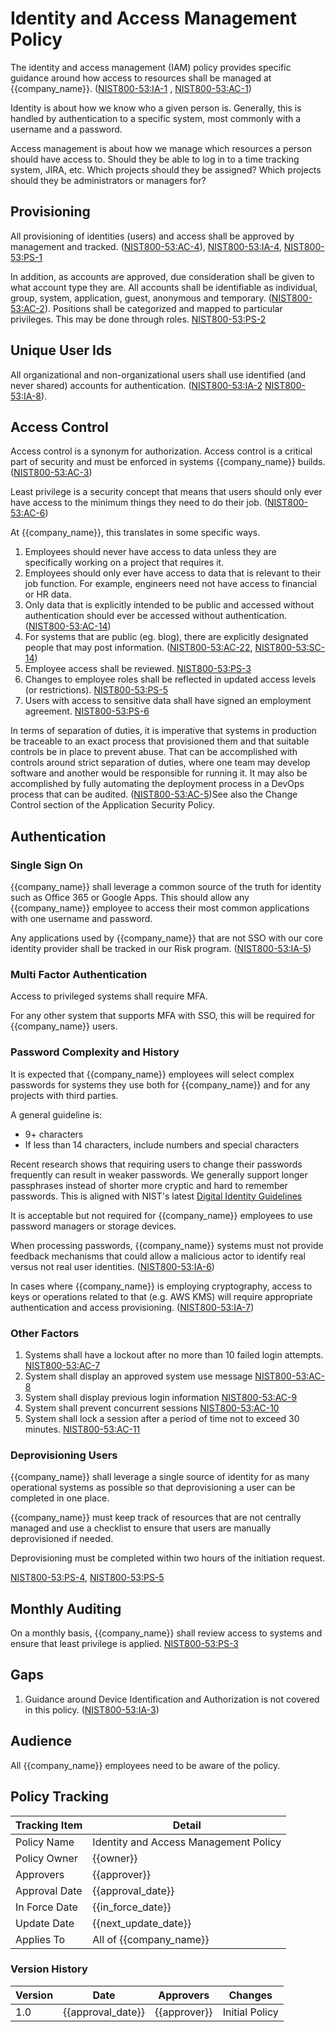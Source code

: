 # Identity and Access Management Policy

The identity and access management (IAM) policy provides specific guidance around how access to resources shall be
managed at {{company_name}}.  ([NIST800-53:IA-1](https://nvd.nist.gov/800-53/Rev4/control/IA-1)
, [NIST800-53:AC-1](https://nvd.nist.gov/800-53/Rev4/control/AC-1))

Identity is about how we know who a given person is.  Generally, this is handled by authentication to a specific
system, most commonly with a username and a password.

Access management is about how we manage which resources a person should have access to.  Should they be able to log
in to a time tracking system, JIRA, etc.  Which projects should they be assigned?  Which projects should they be
administrators or managers for?

## Provisioning

All provisioning of identities (users) and access shall be approved by management and tracked.
([NIST800-53:AC-4](https://nvd.nist.gov/800-53/Rev4/control/AC-4)), [NIST800-53:IA-4](https://nvd.nist.gov/800-53/Rev4/control/IA-4),
[NIST800-53:PS-1](https://nvd.nist.gov/800-53/Rev4/control/PS-1)

In addition, as accounts are approved, due consideration shall be given to what account type they are.  All accounts
shall be identifiable as individual, group, system, application, guest, anonymous and temporary.
([NIST800-53:AC-2](https://nvd.nist.gov/800-53/Rev4/control/AC-2)).  Positions shall be categorized and mapped to
particular privileges.  This may be done through roles.  [NIST800-53:PS-2](https://nvd.nist.gov/800-53/Rev4/control/PS-2)

## Unique User Ids

All organizational and non-organizational users shall use identified (and never shared) accounts for authentication.
([NIST800-53:IA-2](https://nvd.nist.gov/800-53/Rev4/control/IA-2)
[NIST800-53:IA-8](https://nvd.nist.gov/800-53/Rev4/control/IA-8)).

## Access Control

Access control is a synonym for authorization.  Access control is a critical part of security and must be enforced in
systems {{company_name}} builds. ([NIST800-53:AC-3](https://nvd.nist.gov/800-53/Rev4/control/AC-3))

Least privilege is a security concept that means that users should only ever have access to the minimum things they
need to do their job.  ([NIST800-53:AC-6](https://nvd.nist.gov/800-53/Rev4/control/AC-6))

At {{company_name}}, this translates in some specific ways.

1. Employees should never have access to data unless they are specifically working on a project that requires it.
1. Employees should only ever have access to data that is relevant to their job function.  For example, engineers
   need not have access to financial or HR data.
1. Only data that is explicitly intended to be public and accessed without authentication should ever be accessed
   without authentication. ([NIST800-53:AC-14](https://nvd.nist.gov/800-53/Rev4/control/AC-14))
1. For systems that are public (eg. blog), there are explicitly designated people that may post information.
   ([NIST800-53:AC-22](https://nvd.nist.gov/800-53/Rev4/control/AC-22), [NIST800-53:SC-14](https://nvd.nist.gov/800-53/Rev4/control/SC-14))
1. Employee access shall be reviewed. [NIST800-53:PS-3](https://nvd.nist.gov/800-53/Rev4/control/PS-3)
1. Changes to employee roles shall be reflected in updated access levels (or restrictions).
   [NIST800-53:PS-5](https://nvd.nist.gov/800-53/Rev4/control/PS-5)
1. Users with access to sensitive data shall have signed an employment agreement.
   [NIST800-53:PS-6](https://nvd.nist.gov/800-53/Rev4/control/PS-6)

In terms of separation of duties, it is imperative that systems in production be traceable to an exact process that
provisioned them and that suitable controls be in place to prevent abuse.  That can be accomplished with controls
around strict separation of duties, where one team may develop software and another would be responsible for running
it. It may also be accomplished by fully automating the deployment process in a DevOps process that can be audited.
([NIST800-53:AC-5](https://nvd.nist.gov/800-53/Rev4/control/AC-5))See also the Change Control section of the Application Security Policy.

## Authentication

### Single Sign On

{{company_name}} shall leverage a common source of the truth for identity such as Office 365 or Google Apps.
This should allow any {{company_name}} employee to access their most common applications with one username and password.

Any applications used by {{company_name}} that are not SSO with our core identity provider shall be tracked in our
Risk program. ([NIST800-53:IA-5](https://nvd.nist.gov/800-53/Rev4/control/IA-5))

### Multi Factor Authentication

Access to privileged systems shall require MFA.

For any other system that supports MFA with SSO, this will be required for {{company_name}} users.

### Password Complexity and History

It is expected that {{company_name}} employees will select complex passwords for systems they use both for
{{company_name}} and for any projects with third parties.

A general guideline is:

* 9+ characters
* If less than 14 characters, include numbers and special characters

Recent research shows that requiring users to change their passwords frequently can result in weaker passwords.
We generally support longer passphrases instead of shorter more cryptic and hard to remember passwords.  This is
aligned with NIST's latest [Digital Identity Guidelines](https://pages.nist.gov/800-63-3/sp800-63-3.html)

It is acceptable but not required for {{company_name}} employees to use password managers or storage devices.

When processing passwords, {{company_name}} systems must not provide feedback mechanisms that could allow a malicious
actor to identify real versus not real user identities.
([NIST800-53:IA-6](https://nvd.nist.gov/800-53/Rev4/control/IA-6))

In cases where {{company_name}} is employing cryptography, access to keys or operations related to that (e.g. AWS KMS)
will require appropriate authentication and access provisioning.
([NIST800-53:IA-7](https://nvd.nist.gov/800-53/Rev4/control/IA-7))

### Other Factors

1. Systems shall have a lockout after no more than 10 failed login attempts.
   [NIST800-53:AC-7](https://nvd.nist.gov/800-53/Rev4/control/AC-7)
1. System shall display an approved system use message [NIST800-53:AC-8](https://nvd.nist.gov/800-53/Rev4/control/AC-8)
1. System shall display previous login information [NIST800-53:AC-9](https://nvd.nist.gov/800-53/Rev4/control/AC-9)
1. System shall prevent concurrent sessions [NIST800-53:AC-10](https://nvd.nist.gov/800-53/Rev4/control/AC-10)
1. System shall lock a session after a period of time not to exceed 30 minutes.
   [NIST800-53:AC-11](https://nvd.nist.gov/800-53/Rev4/control/AC-11)

### Deprovisioning Users

{{company_name}} shall leverage a single source of identity for as many operational systems as possible so that
deprovisioning a user can be completed in one place.

{{company_name}} must keep track of resources that are not centrally managed and use a checklist to ensure that users
are manually deprovisioned if needed.

Deprovisioning must be completed within two hours of the initiation request.

[NIST800-53:PS-4](https://nvd.nist.gov/800-53/Rev4/control/PS-4), [NIST800-53:PS-5](https://nvd.nist.gov/800-53/Rev4/control/PS-5)

## Monthly Auditing

On a monthly basis, {{company_name}} shall review access to systems and ensure that least privilege is applied.
[NIST800-53:PS-3](https://nvd.nist.gov/800-53/Rev4/control/PS-3)

## Gaps

1. Guidance around Device Identification and Authorization is not covered in this policy.
   ([NIST800-53:IA-3](https://nvd.nist.gov/800-53/Rev4/control/IA-3))

## Audience

All {{company_name}} employees need to be aware of the policy.

## Policy Tracking

| Tracking Item   | Detail |
|-----------------|--------|
| Policy Name     | Identity and Access Management Policy |
| Policy Owner    | {{owner}} |
| Approvers       | {{approver}} |
| Approval Date   | {{approval_date}} |
| In Force Date   | {{in_force_date}} |
| Update Date     | {{next_update_date}} |
| Applies To      | All of {{company_name}} |

### Version History

| Version | Date | Approvers | Changes |
|--|--|--|--|
| 1.0 | {{approval_date}} | {{approver}} | Initial Policy |
